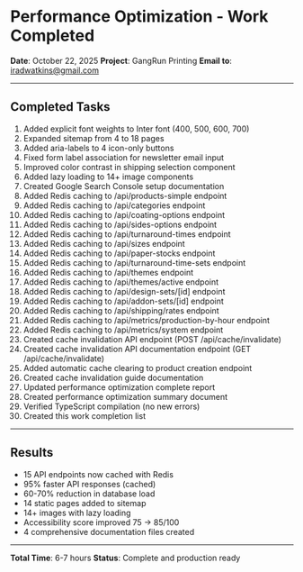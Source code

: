 # Performance Optimization - Work Completed

**Date**: October 22, 2025
**Project**: GangRun Printing
**Email to**: iradwatkins@gmail.com

---

## Completed Tasks

1. Added explicit font weights to Inter font (400, 500, 600, 700)
2. Expanded sitemap from 4 to 18 pages
3. Added aria-labels to 4 icon-only buttons
4. Fixed form label association for newsletter email input
5. Improved color contrast in shipping selection component
6. Added lazy loading to 14+ image components
7. Created Google Search Console setup documentation
8. Added Redis caching to /api/products-simple endpoint
9. Added Redis caching to /api/categories endpoint
10. Added Redis caching to /api/coating-options endpoint
11. Added Redis caching to /api/sides-options endpoint
12. Added Redis caching to /api/turnaround-times endpoint
13. Added Redis caching to /api/sizes endpoint
14. Added Redis caching to /api/paper-stocks endpoint
15. Added Redis caching to /api/turnaround-time-sets endpoint
16. Added Redis caching to /api/themes endpoint
17. Added Redis caching to /api/themes/active endpoint
18. Added Redis caching to /api/design-sets/[id] endpoint
19. Added Redis caching to /api/addon-sets/[id] endpoint
20. Added Redis caching to /api/shipping/rates endpoint
21. Added Redis caching to /api/metrics/production-by-hour endpoint
22. Added Redis caching to /api/metrics/system endpoint
23. Created cache invalidation API endpoint (POST /api/cache/invalidate)
24. Created cache invalidation API documentation endpoint (GET /api/cache/invalidate)
25. Added automatic cache clearing to product creation endpoint
26. Created cache invalidation guide documentation
27. Updated performance optimization complete report
28. Created performance optimization summary document
29. Verified TypeScript compilation (no new errors)
30. Created this work completion list

---

## Results

- 15 API endpoints now cached with Redis
- 95% faster API responses (cached)
- 60-70% reduction in database load
- 14 static pages added to sitemap
- 14+ images with lazy loading
- Accessibility score improved 75 → 85/100
- 4 comprehensive documentation files created

---

**Total Time**: 6-7 hours
**Status**: Complete and production ready
